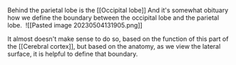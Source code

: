 Behind the parietal lobe is the [[Occipital lobe]]
And it's somewhat obituary how we define the boundary between the occipital lobe and the parietal lobe. 
![[Pasted image 20230504131905.png]]

It almost doesn't make sense to do so, based on the function of this part of the [[Cerebral cortex]], but based on the anatomy, as we view the lateral surface, it is helpful to define that boundary.